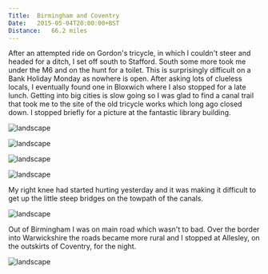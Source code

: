 ```yaml
---
Title:	Birmingham and Coventry
Date:	2015-05-04T20:00:00+BST
Distance:	66.2 miles
---
```


After an attempted ride on Gordon's tricycle, in which I couldn't steer and headed for a ditch, I set off south to Stafford. South some more took me under the M6 and on the hunt for a toilet. This is surprisingly difficult on a Bank Holiday Monday as nowhere is open. After asking lots of clueless locals, I eventually found one in Bloxwich where I also stopped for a late lunch. Getting into big cities is slow going so I was glad to find a canal trail that took me to the site of the old tricycle works which long ago closed down. I stopped briefly for a picture at the fantastic library building.

![landscape](https://farm1.staticflickr.com/501/19444312952_847e4889cf_z_d.jpg "Gordon's tricycle")

![landscape](https://farm1.staticflickr.com/449/19263060770_9540d4fd82_z_d.jpg "Country lanes")

![landscape](https://farm4.staticflickr.com/3930/18828207444_fb9a1ae7d7_z_d.jpg "Birmingham Central Library seen from near where the tricycle works had been")

![landscape](https://farm8.staticflickr.com/7685/17183189250_cebf612847.jpg "Birmingham Central Library")

My right knee had started hurting yesterday and it was making it difficult to get up the little steep bridges on the towpath of the canals.

![landscape](https://farm1.staticflickr.com/407/19263166480_5fd70a942f_z_d.jpg "Canal tunnel in Birmingham")

Out of Birmingham I was on main road which wasn't to bad. Over the border into Warwickshire the roads became more rural and I stopped at Allesley, on the outskirts of Coventry, for the night.

![landscape](https://farm1.staticflickr.com/450/18830122053_b356ff3b84_z_d.jpg "Picture-perfect Allesley")
